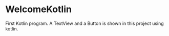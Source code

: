 # WelcomeKotlin
First Kotlin program.
 A TextView and a Button is shown in this project using kotlin.

